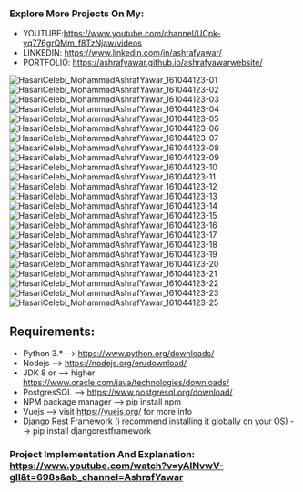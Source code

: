 ### Explore More Projects On My:
  - YOUTUBE:https://www.youtube.com/channel/UCpk-yq776grQMm_f8TzNjaw/videos
  - LINKEDIN: https://www.linkedin.com/in/ashrafyawar/
  - PORTFOLIO: https://ashrafyawar.github.io/ashrafyawarwebsite/
 
![HasariCelebi_MohammadAshrafYawar_161044123-01](https://user-images.githubusercontent.com/32710632/202775161-caccf803-7381-4ccd-b86f-4daed4384845.jpg)
![HasariCelebi_MohammadAshrafYawar_161044123-02](https://user-images.githubusercontent.com/32710632/202775163-118c0ba5-93d1-4081-b920-2a1c300a7462.jpg)
![HasariCelebi_MohammadAshrafYawar_161044123-03](https://user-images.githubusercontent.com/32710632/202775169-b19f65fc-bd64-4a63-b0a1-c10ddbb5801d.jpg)
![HasariCelebi_MohammadAshrafYawar_161044123-04](https://user-images.githubusercontent.com/32710632/202775170-1f5bdab2-59dc-4f7a-8469-dc3524e800ae.jpg)
![HasariCelebi_MohammadAshrafYawar_161044123-05](https://user-images.githubusercontent.com/32710632/202775179-685d11c4-032c-48fd-9b1e-c800c5c54cff.jpg)
![HasariCelebi_MohammadAshrafYawar_161044123-06](https://user-images.githubusercontent.com/32710632/202775180-902ce949-b7dd-4fcb-bef5-a2e697973c1e.jpg)
![HasariCelebi_MohammadAshrafYawar_161044123-07](https://user-images.githubusercontent.com/32710632/202775184-6b41ff1f-f648-42af-9650-7f0c0ddb4a12.jpg)
![HasariCelebi_MohammadAshrafYawar_161044123-08](https://user-images.githubusercontent.com/32710632/202775189-d92af156-b387-49aa-9566-dae3be381f3d.jpg)
![HasariCelebi_MohammadAshrafYawar_161044123-09](https://user-images.githubusercontent.com/32710632/202775192-c73fc304-aeea-4a9b-859f-ae2bbeb0a742.jpg)
![HasariCelebi_MohammadAshrafYawar_161044123-10](https://user-images.githubusercontent.com/32710632/202775194-8132cf75-35b0-4718-b0c6-de279dbcbfe8.jpg)
![HasariCelebi_MohammadAshrafYawar_161044123-11](https://user-images.githubusercontent.com/32710632/202775196-0df0dc7a-a97d-4889-a809-b4ddd9f3f9e4.jpg)
![HasariCelebi_MohammadAshrafYawar_161044123-12](https://user-images.githubusercontent.com/32710632/202775198-34ba0ea1-16b5-4b68-98fb-77e3699d6bd8.jpg)
![HasariCelebi_MohammadAshrafYawar_161044123-13](https://user-images.githubusercontent.com/32710632/202775204-940eaac7-183c-4fd2-85ba-b689340df86c.jpg)
![HasariCelebi_MohammadAshrafYawar_161044123-14](https://user-images.githubusercontent.com/32710632/202775205-467cbe0b-0467-4598-b746-343382565344.jpg)
![HasariCelebi_MohammadAshrafYawar_161044123-15](https://user-images.githubusercontent.com/32710632/202775209-be36ae71-cd09-4c60-a970-1e989a0cef44.jpg)
![HasariCelebi_MohammadAshrafYawar_161044123-16](https://user-images.githubusercontent.com/32710632/202775211-f39b5f27-4da7-4253-b517-fe43e9a7b6d1.jpg)
![HasariCelebi_MohammadAshrafYawar_161044123-17](https://user-images.githubusercontent.com/32710632/202775212-d450eb38-c9ba-42b6-a758-230b6789ca34.jpg)
![HasariCelebi_MohammadAshrafYawar_161044123-18](https://user-images.githubusercontent.com/32710632/202775215-fc712c81-7af0-4328-8fc0-c7e2d7f93d4b.jpg)
![HasariCelebi_MohammadAshrafYawar_161044123-19](https://user-images.githubusercontent.com/32710632/202775218-1f696ced-971b-4a26-9b5a-b64321720ed2.jpg)
![HasariCelebi_MohammadAshrafYawar_161044123-20](https://user-images.githubusercontent.com/32710632/202775219-c5230e03-12ac-40e3-bde9-756a0f1dff82.jpg)
![HasariCelebi_MohammadAshrafYawar_161044123-21](https://user-images.githubusercontent.com/32710632/202775223-db3ae72f-3ac4-4281-b069-03e1a724d200.jpg)
![HasariCelebi_MohammadAshrafYawar_161044123-22](https://user-images.githubusercontent.com/32710632/202775227-8be70302-4140-4a52-ab9d-c16f7f9c28a6.jpg)
![HasariCelebi_MohammadAshrafYawar_161044123-23](https://user-images.githubusercontent.com/32710632/202775230-ed29e26c-8eca-4899-a2a0-05a081f141e1.jpg)
![HasariCelebi_MohammadAshrafYawar_161044123-25](https://user-images.githubusercontent.com/32710632/202775234-96835416-9d26-4937-91d8-b7e14a9384b4.jpg)

## Requirements:

- Python 3.* --> https://www.python.org/downloads/
- Nodejs  --> https://nodejs.org/en/download/
- JDK 8 or --> higher https://www.oracle.com/java/technologies/downloads/
- PostgresSQL --> https://www.postgresql.org/download/
- NPM package manager --> pip install npm
- Vuejs --> visit https://vuejs.org/ for more info
- Django Rest Framework (i recommend installing it globally on your OS) --> pip install djangorestframework

### Project Implementation And Explanation: https://www.youtube.com/watch?v=yAlNvwV-gII&t=698s&ab_channel=AshrafYawar
